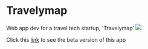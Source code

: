 # Travelymap
Web app dev for a travel tech startup, 'Travelymap'
<img src="https://github.com/parkyo/Travelymap/main.png"/>

Click this <a href="https://www.travelymap.com/">link</a> to see the beta version of this app
<img href="https://github.com/parkyo/Travelymap/betapp_web.png"/>
